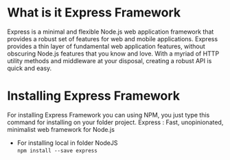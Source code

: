 # What is it Express Framework
Express is a minimal and flexible Node.js web application framework that provides a robust set of features for web and mobile applications.
Express provides a thin layer of fundamental web application features, without obscuring Node.js features that you know and love.
With a myriad of HTTP utility methods and middleware at your disposal, creating a robust API is quick and easy.

# Installing Express Framework
For installing Express Framework you can using NPM, you just type this command for installing on your folder project. Express : Fast, unopinionated, minimalist web framework for Node.js

- For installing local in folder NodeJS  
`npm install --save express`